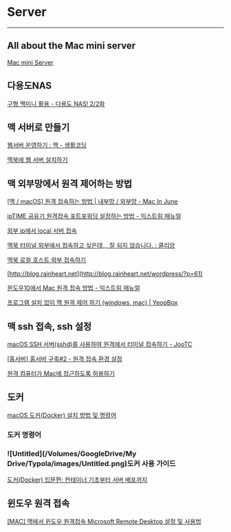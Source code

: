 # Server

---

## All about the Mac mini server

[Mac mini Server](http://www.macminiserver.com/)

## 다용도NAS

[구형 맥미니 활용 - 다용도 NAS! 2/2화](http://blog.naver.com/PostView.nhn?blogId=starfall909&logNo=221041300820&parentCategoryNo=&categoryNo=&viewDate=&isShowPopularPosts=false&from=postView)

## 맥 서버로 만들기

[웹서버 운영하기 : 맥 - 생활코딩](https://opentutorials.org/course/3084/18894)

[맥북에 웹 서버 설치하기](https://ejko0911.medium.com/%EB%A7%A5%EB%B6%81%EC%97%90-%EC%9B%B9-%EC%84%9C%EB%B2%84-%EC%84%A4%EC%B9%98%ED%95%98%EA%B8%B0-e2903f80d919)

## 맥 외부망에서 원격 제어하는 방법

[[맥 / macOS] 원격 접속하는 방법 | 내부망 / 외부망 - Mac In June](https://macinjune.com/all-posts/mac/tip/%EB%A7%A5-macos-%EC%9B%90%EA%B2%A9-%EC%A0%91%EC%86%8D%ED%95%98%EA%B8%B0/)

[ipTIME 공유기 원격접속 포트포워딩 설정하는 방법 - 익스트림 매뉴얼](https://extrememanual.net/6684)

[외부 ip에서 local 서버 접속](https://10000sukk.tistory.com/23)

[맥북 터미널 외부에서 접속하고 싶은데,,, 잘 되지 않습니다. : 클리앙](https://www.clien.net/service/board/cm_mac/14644641)

[맥북 로컬 호스트 외부 접속하기](https://velog.io/@agugu95/%EB%A7%A5%EB%B6%81-%EB%A1%9C%EC%BB%AC%ED%98%B8%EC%8A%A4%ED%8A%B8-%EC%A0%91%EC%86%8D%ED%95%98%EA%B8%B0)

[http://blog.rainheart.net](http://blog.rainheart.net/wordpress/?p=61)

[윈도우10에서 Mac 원격 접속 방법 - 익스트림 매뉴얼](https://extrememanual.net/34141)

[프로그램 설치 없이 맥 원격 제어 하기 (windows, mac) | YeopBox](https://yeopbox.com/%ED%94%84%EB%A1%9C%EA%B7%B8%EB%9E%A8-%EC%84%A4%EC%B9%98-%EC%97%86%EC%9D%B4-%EB%A7%A5-%EC%9B%90%EA%B2%A9-%EC%A0%9C%EC%96%B4-%ED%95%98%EA%B8%B0-windows-mac/)

## 맥 ssh 접속, ssh 설정

[macOS SSH 서버(sshd)를 사용하여 원격에서 터미널 접속하기 - JooTC](https://jootc.com/p/201810122013)

[[홈서버] 홈서버 구축#2 - 원격 접속 환경 설정](https://november11tech.tistory.com/91)

[원격 컴퓨터가 Mac에 접근하도록 허용하기](https://support.apple.com/ko-kr/guide/mac-help/mchlp1066/mac)

## 도커

[macOS 도커(Docker) 설치 방법 및 명령어](https://whitepaek.tistory.com/38)

### 도커 명령어

### ![Untitled](/Volumes/GoogleDrive/My Drive/Typola/images/Untitled.png)도커 사용 가이드

[도커(Docker) 입문편: 컨테이너 기초부터 서버 배포까지](https://www.44bits.io/ko/post/easy-deploy-with-docker)

## 윈도우 원격 접속

[[MAC] 맥에서 윈도우 원격접속 Microsoft Remote Desktop 설정 및 사용법](https://haddoddo.tistory.com/entry/MAC-%EB%A7%A5%EC%97%90%EC%84%9C-%EC%9C%88%EB%8F%84%EC%9A%B0-%EC%9B%90%EA%B2%A9%EC%A0%91%EC%86%8D-Microsoft-Remote-Desktop-%EC%84%A4%EC%A0%95-%EB%B0%8F-%EC%82%AC%EC%9A%A9%EB%B2%95)

